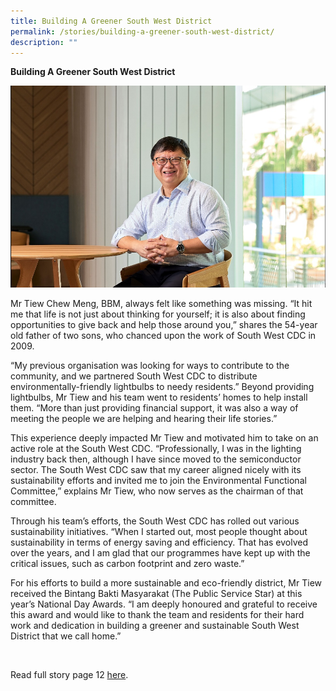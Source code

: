 ```yaml
---
title: Building A Greener South West District
permalink: /stories/building-a-greener-south-west-district/
description: ""
---
```

**Building A Greener South West District**

![Mr Tiew Chew Meng, BBM](/images/Stories/CM.jpg)

Mr Tiew Chew Meng, BBM, always felt like something was missing. “It hit me that life is not just about thinking for yourself; it is also about finding opportunities to give back and help those around you,” shares the 54-year old father of two sons, who chanced upon the work of South West CDC in 2009.

“My previous organisation was looking for ways to contribute to the community, and we partnered South West CDC to distribute environmentally-friendly lightbulbs to needy residents.” Beyond providing lightbulbs, Mr Tiew and his team went to residents’ homes to help install them. “More than just providing financial support, it was also a way of meeting the people we are helping and hearing their life stories.”

This experience deeply impacted Mr Tiew and motivated him to take on an active role at the South West CDC. “Professionally, I was in the lighting industry back then, although I have since moved to the semiconductor sector. The South West CDC saw that my career aligned nicely with its sustainability efforts and invited me to join the Environmental Functional Committee,” explains Mr Tiew, who now serves as the chairman of that committee.

Through his team’s efforts, the South West CDC has rolled out various sustainability initiatives. “When I started out, most people thought about sustainability in terms of energy saving and efficiency. That has evolved over the years, and I am glad that our programmes have kept up with the critical issues, such as carbon footprint and zero waste.”

For his efforts to build a more sustainable and eco-friendly district, Mr Tiew received the Bintang Bakti Masyarakat (The Public Service Star) at this year’s National Day Awards. “I am deeply honoured and grateful to receive this award and would like to thank the team and residents for their hard work and dedication in building a greener and sustainable South West District that we call home.”

 

Read full story page 12 [here](https://go.gov.sg/bridge2021-6).